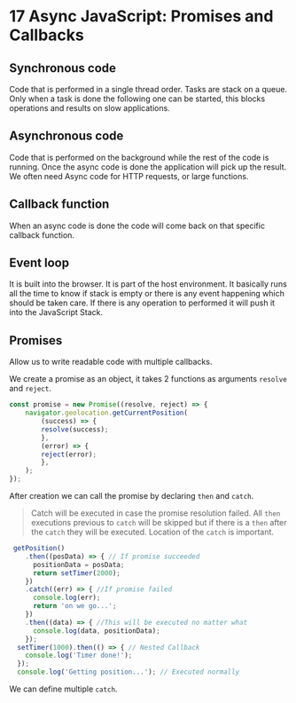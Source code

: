 # 17 Async JavaScript: Promises and Callbacks

## Synchronous code

Code that is performed in a single thread order. Tasks are stack on a queue. Only when a task is done the following one can be started, this blocks operations and results on slow applications. 

## Asynchronous code

Code that is performed on the background while the rest of the code is running. Once the async code is done the application will pick up the result.
We often need Async code for HTTP requests, or large functions.

## Callback function

When an async code is done the code will come back on that specific callback function.

## Event loop

It is built into the browser. It is part of the host environment. It basically runs all the time to know if stack is empty or there is any event happening which should be taken care. If there is any operation to performed it will push it into the JavaScript Stack.

## Promises

Allow us to write readable code with multiple callbacks.

We create a promise as an object, it takes 2 functions as arguments `resolve` and `reject`.

```JavaScript
const promise = new Promise((resolve, reject) => {
    navigator.geolocation.getCurrentPosition(
        (success) => {
        resolve(success);
        },
        (error) => {
        reject(error);
        },
    );
});
```

After creation we can call the promise by declaring `then` and `catch`.
> Catch will be executed in case the promise resolution failed. All `then` executions previous to `catch` will be skipped but if there is a `then` after the `catch` they will be executed. Location of the `catch` is important.

```JavaScript
 getPosition()
    .then((posData) => { // If promise succeeded
      positionData = posData;
      return setTimer(2000);
    })
    .catch((err) => { //If promise failed
      console.log(err);
      return 'on we go...';
    })
    .then((data) => { //This will be executed no matter what
      console.log(data, positionData);
    });
  setTimer(1000).then(() => { // Nested Callback
    console.log('Timer done!');
  });
  console.log('Getting position...'); // Executed normally
```
We can define multiple `catch`.